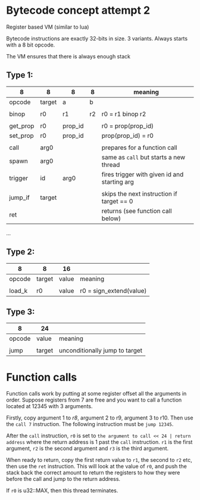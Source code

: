 # Bytecode concept attempt 2

Register based VM (similar to lua)

Bytecode instructions are exactly 32-bits in size. 3 variants. Always starts with a 8 bit opcode.

The VM ensures that there is always enough stack

## Type 1:

| 8        | 8      | 8       | 8   | meaning                                      |
| -------- | ------ | ------- | --- | -------------------------------------------- |
| opcode   | target | a       | b   |                                              |
|          |        |         |     |                                              |
| binop    | r0     | r1      | r2  | r0 = r1 binop r2                             |
|          |        |         |     |                                              |
| get_prop | r0     | prop_id |     | r0 = prop(prop_id)                           |
| set_prop | r0     | prop_id |     | prop(prop_id) = r0                           |
|          |        |         |     |                                              |
| call     | arg0   |         |     | prepares for a function call                 |
| spawn    | arg0   |         |     | same as `call` but starts a new thread       |
| trigger  | id     | arg0    |     | fires trigger with given id and starting arg |
|          |        |         |     |                                              |
| jump_if  | target |         |     | skips the next instruction if target == 0    |
| ret      |        |         |     | returns (see function call below)            |

...

## Type 2:

| 8      | 8      | 16    |                         |
| ------ | ------ | ----- | ----------------------- |
| opcode | target | value | meaning                 |
|        |        |       |                         |
| load_k | r0     | value | r0 = sign_extend(value) |

## Type 3:

| 8      | 24     |                                |
| ------ | ------ | ------------------------------ |
| opcode | value  | meaning                        |
|        |        |                                |
| jump   | target | unconditionally jump to target |

# Function calls

Function calls work by putting at some register offset all the arguments in order.
Suppose registers from 7 are free and you want to call a function located at 12345 with 3 arguments.

Firstly, copy argument 1 to _r8_, argument 2 to r9, argument 3 to r10.
Then use the `call 7` instruction. The following instruction must be `jump 12345`.

After the `call` instruction, `r0` is set to `the argument to call << 24 | return address` where the return address is 1 past the `call` instruction.
`r1` is the first argument, `r2` is the second argument and `r3` is the third argument.

When ready to return, copy the first return value to `r1`, the second to `r2` etc, then use the `ret` instruction.
This will look at the value of `r0`, and push the stack back the correct amount to return the registers to how they were before the call and jump to the return address.

If `r0` is u32::MAX, then this thread terminates.
